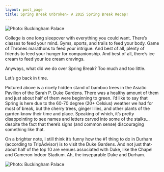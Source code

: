 ```yaml
---
layout: post_page
title: Spring Break Unbroken- A 2015 Spring Break Recap!
---
```


<img alt="Photo: Buckingham Palace" src="http://nmlin.org/Images/2015.03.13/betterbamboo.jpg" style="max-width:630px;">

College is one long sleepover with everything you could want. There’s classes to feed your mind. Gyms, sports, and trails to feed your body. Game of Thrones marathons to feed your intrigue. And best of all, plenty of friends to feed your hunger for companionship. And best of all, there’s ice cream to feed your ice cream cravings. 

Anyways, what did we do over Spring Break? Too much and too little. 

Let’s go back in time.

Pictured above is a nicely hidden stand of bamboo trees in the Asiatic Pavilion of the Sarah P. Duke Gardens. There was a healthy amount of them and just about half of them were beginning to green. I’d like to say that Spring is here due to the 60-70 degree (20+ Celsius) weather we had for most of break, but the cherry trees, ginger lilies, and other plants of the garden know their time and place. Speaking of which, it’s pretty disappointing to see names and letters carved into some of the stalks… despite the fact that there’s signs (and common sense) discouraging something like that. 

On a brighter note, I still think it’s funny how the #1 thing to do in Durham (according to TripAdvisor) is to visit the Duke Gardens. And not just that- about half of the top 10 are venues associated with Duke, like the Chapel and Cameron Indoor Stadium. Ah, the inseparable Duke and Durham. 

<img alt="Photo: Buckingham Palace" src="http://nmlin.org/Images/2015.03.13/okra.jpg" style="max-width:315px;">
